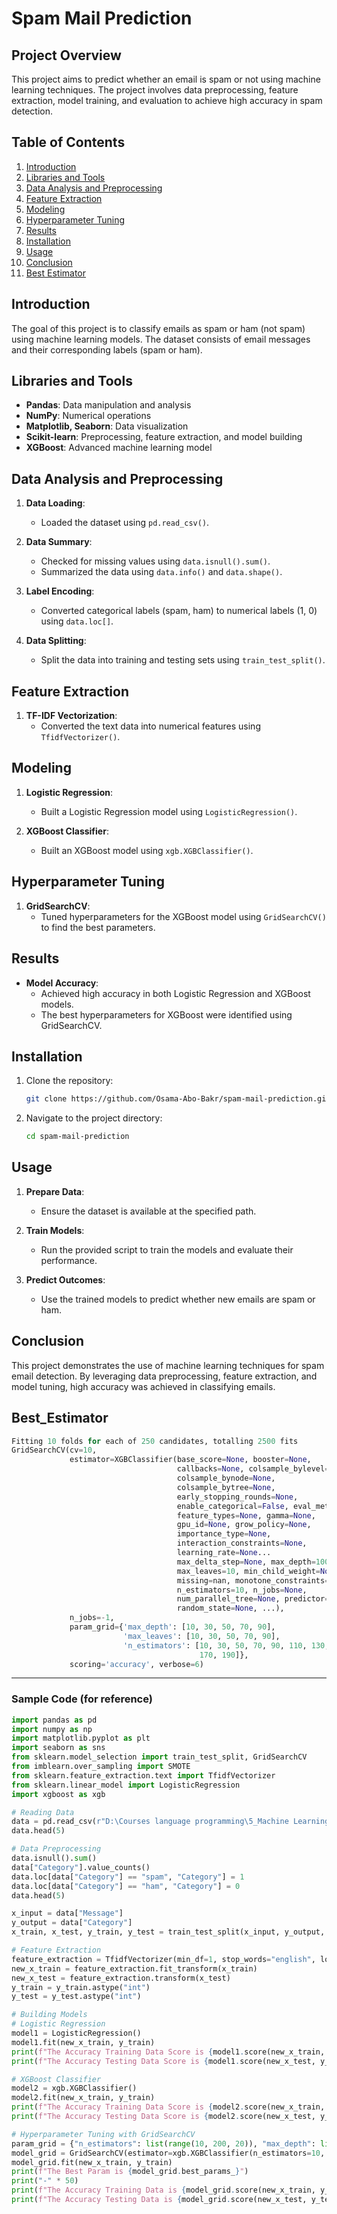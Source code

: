 # Spam Mail Prediction

## Project Overview

This project aims to predict whether an email is spam or not using machine learning techniques. The project involves data preprocessing, feature extraction, model training, and evaluation to achieve high accuracy in spam detection.

## Table of Contents

1. [Introduction](#introduction)
2. [Libraries and Tools](#libraries-and-tools)
3. [Data Analysis and Preprocessing](#data-analysis-and-preprocessing)
4. [Feature Extraction](#feature-extraction)
5. [Modeling](#modeling)
6. [Hyperparameter Tuning](#hyperparameter-tuning)
7. [Results](#results)
8. [Installation](#installation)
9. [Usage](#usage)
10. [Conclusion](#conclusion)
11. [Best Estimator](#Best_Estimator)


## Introduction

The goal of this project is to classify emails as spam or ham (not spam) using machine learning models. The dataset consists of email messages and their corresponding labels (spam or ham).

## Libraries and Tools

- **Pandas**: Data manipulation and analysis
- **NumPy**: Numerical operations
- **Matplotlib, Seaborn**: Data visualization
- **Scikit-learn**: Preprocessing, feature extraction, and model building
- **XGBoost**: Advanced machine learning model

## Data Analysis and Preprocessing

1. **Data Loading**:
   - Loaded the dataset using `pd.read_csv()`.

2. **Data Summary**:
   - Checked for missing values using `data.isnull().sum()`.
   - Summarized the data using `data.info()` and `data.shape()`.

3. **Label Encoding**:
   - Converted categorical labels (spam, ham) to numerical labels (1, 0) using `data.loc[]`.

4. **Data Splitting**:
   - Split the data into training and testing sets using `train_test_split()`.

## Feature Extraction

1. **TF-IDF Vectorization**:
   - Converted the text data into numerical features using `TfidfVectorizer()`.

## Modeling

1. **Logistic Regression**:
   - Built a Logistic Regression model using `LogisticRegression()`.

2. **XGBoost Classifier**:
   - Built an XGBoost model using `xgb.XGBClassifier()`.

## Hyperparameter Tuning

1. **GridSearchCV**:
   - Tuned hyperparameters for the XGBoost model using `GridSearchCV()` to find the best parameters.

## Results

- **Model Accuracy**:
  - Achieved high accuracy in both Logistic Regression and XGBoost models.
  - The best hyperparameters for XGBoost were identified using GridSearchCV.

## Installation

1. Clone the repository:
   ```bash
   git clone https://github.com/Osama-Abo-Bakr/spam-mail-prediction.git
   ```

2. Navigate to the project directory:
   ```bash
   cd spam-mail-prediction
   ```

## Usage

1. **Prepare Data**:
   - Ensure the dataset is available at the specified path.

2. **Train Models**:
   - Run the provided script to train the models and evaluate their performance.

3. **Predict Outcomes**:
   - Use the trained models to predict whether new emails are spam or ham.

## Conclusion

This project demonstrates the use of machine learning techniques for spam email detection. By leveraging data preprocessing, feature extraction, and model tuning, high accuracy was achieved in classifying emails.

## Best_Estimator

```python
Fitting 10 folds for each of 250 candidates, totalling 2500 fits
GridSearchCV(cv=10,
             estimator=XGBClassifier(base_score=None, booster=None,
                                     callbacks=None, colsample_bylevel=None,
                                     colsample_bynode=None,
                                     colsample_bytree=None,
                                     early_stopping_rounds=None,
                                     enable_categorical=False, eval_metric=None,
                                     feature_types=None, gamma=None,
                                     gpu_id=None, grow_policy=None,
                                     importance_type=None,
                                     interaction_constraints=None,
                                     learning_rate=None...
                                     max_delta_step=None, max_depth=1000,
                                     max_leaves=10, min_child_weight=None,
                                     missing=nan, monotone_constraints=None,
                                     n_estimators=10, n_jobs=None,
                                     num_parallel_tree=None, predictor=None,
                                     random_state=None, ...),
             n_jobs=-1,
             param_grid={'max_depth': [10, 30, 50, 70, 90],
                         'max_leaves': [10, 30, 50, 70, 90],
                         'n_estimators': [10, 30, 50, 70, 90, 110, 130, 150,
                                          170, 190]},
             scoring='accuracy', verbose=6)
```

---

### Sample Code (for reference)

```python
import pandas as pd
import numpy as np
import matplotlib.pyplot as plt
import seaborn as sns
from sklearn.model_selection import train_test_split, GridSearchCV
from imblearn.over_sampling import SMOTE
from sklearn.feature_extraction.text import TfidfVectorizer
from sklearn.linear_model import LogisticRegression
import xgboost as xgb

# Reading Data
data = pd.read_csv(r"D:\Courses language programming\5_Machine Learning\Dataset For Machine Learning\Spam_Mail\mail_data.csv")
data.head(5)

# Data Preprocessing
data.isnull().sum()
data["Category"].value_counts()
data.loc[data["Category"] == "spam", "Category"] = 1
data.loc[data["Category"] == "ham", "Category"] = 0
data.head(5)

x_input = data["Message"]
y_output = data["Category"]
x_train, x_test, y_train, y_test = train_test_split(x_input, y_output, train_size=0.7, random_state=42)

# Feature Extraction
feature_extraction = TfidfVectorizer(min_df=1, stop_words="english", lowercase=True)
new_x_train = feature_extraction.fit_transform(x_train)
new_x_test = feature_extraction.transform(x_test)
y_train = y_train.astype("int")
y_test = y_test.astype("int")

# Building Models
# Logistic Regression
model1 = LogisticRegression()
model1.fit(new_x_train, y_train)
print(f"The Accuracy Training Data Score is {model1.score(new_x_train, y_train)}")
print(f"The Accuracy Testing Data Score is {model1.score(new_x_test, y_test)}")

# XGBoost Classifier
model2 = xgb.XGBClassifier()
model2.fit(new_x_train, y_train)
print(f"The Accuracy Training Data Score is {model2.score(new_x_train, y_train)}")
print(f"The Accuracy Testing Data Score is {model2.score(new_x_test, y_test)}")

# Hyperparameter Tuning with GridSearchCV
param_grid = {"n_estimators": list(range(10, 200, 20)), "max_depth": list(range(10, 100, 20)), "max_leaves": list(range(10, 100, 20))}
model_grid = GridSearchCV(estimator=xgb.XGBClassifier(n_estimators=10, max_depth=1000, max_leaves=10), param_grid=param_grid, cv=10, verbose=6, n_jobs=-1, scoring="accuracy")
model_grid.fit(new_x_train, y_train)
print(f"The Best Param is {model_grid.best_params_}")
print("-" * 50)
print(f"The Accuracy Training Data is {model_grid.score(new_x_train, y_train)}")
print(f"The Accuracy Testing Data is {model_grid.score(new_x_test, y_test)}")
```
